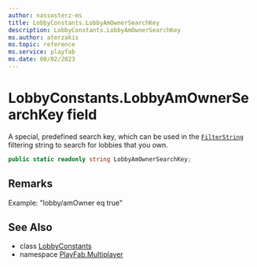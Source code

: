 ```yaml
---
author: nassosterz-ms
title: LobbyConstants.LobbyAmOwnerSearchKey
description: LobbyConstants.LobbyAmOwnerSearchKey
ms.author: aterzakis
ms.topic: reference
ms.service: playfab
ms.date: 08/02/2023
---
```


# LobbyConstants.LobbyAmOwnerSearchKey field

A special, predefined search key, which can be used in the [`FilterString`](../LobbySearchConfiguration/FilterString.md) filtering string to search for lobbies that you own.

```csharp
public static readonly string LobbyAmOwnerSearchKey;
```

## Remarks

Example: "lobby/amOwner eq true"

## See Also

* class [LobbyConstants](../LobbyConstants.md)
* namespace [PlayFab.Multiplayer](../../PlayFabMultiplayerSDK.md)

